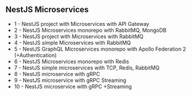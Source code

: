 ## NestJS Microservices

- 1 - NestJS project with Microservices with API Gateway
- 2 - NestJS Microservices monorepo with RabbitMQ, MongoDB
- 3 - NestJS project with Microservices with RabbitMQ
- 4 - NestJS simple Microservices with RabbitMQ
- 5 - NestJS GraphQL Microservices monorepo with Apollo Federation 2 (+Authentication)
- 6 - NestJS Microservices monorepo with Redis
- 7 - NestJS simple microservices with TCP, Redis, RabbitMQ
- 8 - NestJS microservice with gRPC
- 9 - NestJS microservice with gRPC Streaming
- 10 - NestJS microservice with gRPC +Streaming
